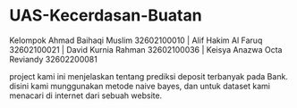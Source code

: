 # UAS-Kecerdasan-Buatan
Kelompok 
Ahmad Baihaqi Muslim 32602100010 |
Alif Hakim Al Faruq 32602100021 |
David Kurnia Rahman 32602100036 |
Keisya Anazwa Octa Reviandy 32602200081

project kami ini menjelaskan tentang prediksi deposit terbanyak pada Bank. disini kami munggunakan metode naive bayes, dan untuk dataset kami menacari di internet dari sebuah website.
